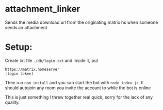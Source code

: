# attachment_linker
Sends the media download url from the originating matrix hs when someone sends an attachment

# Setup:
Create txt file `./db/login.txt` and inside it, put
```
https://matrix.homeserver
[login token]
```
Then run `npm install` and you can start the bot with `node index.js`. It should autojoin any room you invite the account to while the bot is online

This is just something I threw together real quick, sorry for the lack of any quality.

